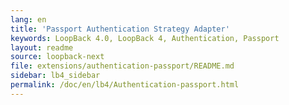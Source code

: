 ```yaml
---
lang: en
title: 'Passport Authentication Strategy Adapter'
keywords: LoopBack 4.0, LoopBack 4, Authentication, Passport
layout: readme
source: loopback-next
file: extensions/authentication-passport/README.md
sidebar: lb4_sidebar
permalink: /doc/en/lb4/Authentication-passport.html
---
```

